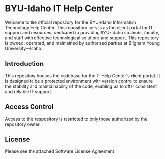 # BYU-Idaho IT Help Center

Welcome to the official repository for the BYU-Idaho Information Technology Help Center. This repository serves as the client portal for IT support and resources, dedicated to providing BYU-Idaho students, faculty, and staff with effective technological solutions and support. This repository is owned, operated, and maintained by authorized parties at Brigham Young University—Idaho.

## Introduction

This repository houses the codebase for the IT Help Center's client portal. It is designed to be a protected environment with version control to ensure the stability and maintainability of the code, enabling us to offer consistent and reliable IT support.

## Access Control

Access to this respository is restricted to only those authorized by the repository owner.

## License

Please see the attached Software License Agreement
